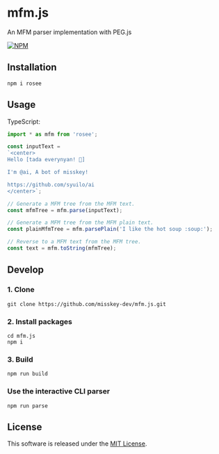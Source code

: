 # mfm.js
An MFM parser implementation with PEG.js

[![NPM](https://nodei.co/npm/mfm-js.png?downloads=true&downloadRank=true&stars=true)](https://www.npmjs.com/package/mfm-js)

## Installation
```
npm i rosee
```

## Usage
TypeScript:  
```ts
import * as mfm from 'rosee';

const inputText =
`<center>
Hello [tada everynyan! 🎉]

I'm @ai, A bot of misskey!

https://github.com/syuilo/ai
</center>`;

// Generate a MFM tree from the MFM text.
const mfmTree = mfm.parse(inputText);

// Generate a MFM tree from the MFM plain text.
const plainMfmTree = mfm.parsePlain('I like the hot soup :soup:​');

// Reverse to a MFM text from the MFM tree.
const text = mfm.toString(mfmTree);

```

## Develop
### 1. Clone
```
git clone https://github.com/misskey-dev/mfm.js.git
```

### 2. Install packages
```
cd mfm.js
npm i
```

### 3. Build
```
npm run build
```

### Use the interactive CLI parser
```
npm run parse
```

## License
This software is released under the [MIT License](LICENSE).  
